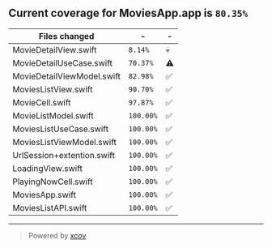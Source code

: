 ## Current coverage for MoviesApp.app is `80.35%`
Files changed | - | - 
--- | --- | ---
MovieDetailView.swift | `8.14%` | :skull:
MovieDetailUseCase.swift | `70.37%` | :warning:
MovieDetailViewModel.swift | `82.98%` | :white_check_mark:
MoviesListView.swift | `90.70%` | :white_check_mark:
MovieCell.swift | `97.87%` | :white_check_mark:
MovieListModel.swift | `100.00%` | :white_check_mark:
MoviesListUseCase.swift | `100.00%` | :white_check_mark:
MoviesListViewModel.swift | `100.00%` | :white_check_mark:
UrlSession+extention.swift | `100.00%` | :white_check_mark:
LoadingView.swift | `100.00%` | :white_check_mark:
PlayingNowCell.swift | `100.00%` | :white_check_mark:
MoviesApp.swift | `100.00%` | :white_check_mark:
MoviesListAPI.swift | `100.00%` | :white_check_mark:

---

> Powered by [xcov](https://github.com/nakiostudio/xcov)
